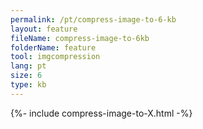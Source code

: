 ```yaml
---
permalink: /pt/compress-image-to-6-kb
layout: feature
fileName: compress-image-to-6kb
folderName: feature
tool: imgcompression
lang: pt
size: 6
type: kb
---
```


{%- include compress-image-to-X.html -%}
